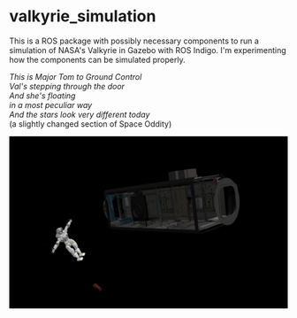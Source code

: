 # valkyrie_simulation
This is a ROS package with possibly necessary components to run a simulation of NASA's Valkyrie in Gazebo with ROS Indigo.
I'm experimenting how the components can be simulated properly.


*This is Major Tom to Ground Control*  
*Val's stepping through the door*  
*And she's floating*  
*in a most peculiar way*  
*And the stars look very different today*  
(a slightly changed section of Space Oddity)

<img align="center" src="https://raw.githubusercontent.com/bmagyar/valkyrie_simulation/master/img/valkyrie_gazebo_space.png" />
